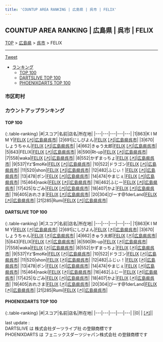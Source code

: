 ```yaml
---
title: 'COUNTUP AREA RANKING | 広島県 | 呉市 | FELIX'
---
```

## COUNTUP AREA RANKING | 広島県 | 呉市 | FELIX

[TOP](/darts/rank/) > [広島県](/darts/rank/広島県/) > [呉市](/darts/rank/広島県/呉市/) > FELIX

___

<a href="https://twitter.com/share?ref_src=twsrc%5Etfw" data-text="COUNTUP AREA RANKING | 広島県呉市FELIX" class="twitter-share-button" data-hashtags="DARTSLIVE,PHOENIXDARTS,darts,ダーツ" data-show-count="false">Tweet</a>

* [ランキング](#カウントアップランキング)
    * [TOP 100](#top-100)
    * [DARTSLIVE TOP 100](#dartslive-top-100)
    * [PHOENIXDARTS TOP 100](#phoenixdarts-top-100)

### 市区町村

<ul>

</ul>

### カウントアップランキング

#### TOP 100



{:.table-ranking}
|#|スコア|名前|店名|所在地|
|---|---|---|---|---|
|1|863|<span class="rank-name-dl">K I M M Y</span>|<a href="/darts/rank/shops/d7c8947ca90c54bafec1ae84bb28bd87.html">FELIX</a> <a href="https://search.dartslive.com/jp/shop/d7c8947ca90c54bafec1ae84bb28bd87">[↗]</a>|<a href="/darts/rank/広島県/呉市">広島県呉市</a>|
|2|691|<span class="rank-name-dl">にしぴよん</span>|<a href="/darts/rank/shops/d7c8947ca90c54bafec1ae84bb28bd87.html">FELIX</a> <a href="https://search.dartslive.com/jp/shop/d7c8947ca90c54bafec1ae84bb28bd87">[↗]</a>|<a href="/darts/rank/広島県/呉市">広島県呉市</a>|
|3|670|<span class="rank-name-dl">しょうちゃん</span>|<a href="/darts/rank/shops/d7c8947ca90c54bafec1ae84bb28bd87.html">FELIX</a> <a href="https://search.dartslive.com/jp/shop/d7c8947ca90c54bafec1ae84bb28bd87">[↗]</a>|<a href="/darts/rank/広島県/呉市">広島県呉市</a>|
|4|662|<span class="rank-name-dl">きゅう太郎</span>|<a href="/darts/rank/shops/d7c8947ca90c54bafec1ae84bb28bd87.html">FELIX</a> <a href="https://search.dartslive.com/jp/shop/d7c8947ca90c54bafec1ae84bb28bd87">[↗]</a>|<a href="/darts/rank/広島県/呉市">広島県呉市</a>|
|5|643|<span class="rank-name-dl">FELIX</span>|<a href="/darts/rank/shops/d7c8947ca90c54bafec1ae84bb28bd87.html">FELIX</a> <a href="https://search.dartslive.com/jp/shop/d7c8947ca90c54bafec1ae84bb28bd87">[↗]</a>|<a href="/darts/rank/広島県/呉市">広島県呉市</a>|
|6|590|<span class="rank-name-dl">Rt-up</span>|<a href="/darts/rank/shops/d7c8947ca90c54bafec1ae84bb28bd87.html">FELIX</a> <a href="https://search.dartslive.com/jp/shop/d7c8947ca90c54bafec1ae84bb28bd87">[↗]</a>|<a href="/darts/rank/広島県/呉市">広島県呉市</a>|
|7|558|<span class="rank-name-dl">waka</span>|<a href="/darts/rank/shops/d7c8947ca90c54bafec1ae84bb28bd87.html">FELIX</a> <a href="https://search.dartslive.com/jp/shop/d7c8947ca90c54bafec1ae84bb28bd87">[↗]</a>|<a href="/darts/rank/広島県/呉市">広島県呉市</a>|
|8|552|<span class="rank-name-dl">かずまっちょ</span>|<a href="/darts/rank/shops/d7c8947ca90c54bafec1ae84bb28bd87.html">FELIX</a> <a href="https://search.dartslive.com/jp/shop/d7c8947ca90c54bafec1ae84bb28bd87">[↗]</a>|<a href="/darts/rank/広島県/呉市">広島県呉市</a>|
|9|537|<span class="rank-name-dl">Yz&#x27;$moKe</span>|<a href="/darts/rank/shops/d7c8947ca90c54bafec1ae84bb28bd87.html">FELIX</a> <a href="https://search.dartslive.com/jp/shop/d7c8947ca90c54bafec1ae84bb28bd87">[↗]</a>|<a href="/darts/rank/広島県/呉市">広島県呉市</a>|
|10|522|<span class="rank-name-dl">ドラゴン</span>|<a href="/darts/rank/shops/d7c8947ca90c54bafec1ae84bb28bd87.html">FELIX</a> <a href="https://search.dartslive.com/jp/shop/d7c8947ca90c54bafec1ae84bb28bd87">[↗]</a>|<a href="/darts/rank/広島県/呉市">広島県呉市</a>|
|11|520|<span class="rank-name-dl">shon</span>|<a href="/darts/rank/shops/d7c8947ca90c54bafec1ae84bb28bd87.html">FELIX</a> <a href="https://search.dartslive.com/jp/shop/d7c8947ca90c54bafec1ae84bb28bd87">[↗]</a>|<a href="/darts/rank/広島県/呉市">広島県呉市</a>|
|12|482|<span class="rank-name-dl">ふじぃ！</span>|<a href="/darts/rank/shops/d7c8947ca90c54bafec1ae84bb28bd87.html">FELIX</a> <a href="https://search.dartslive.com/jp/shop/d7c8947ca90c54bafec1ae84bb28bd87">[↗]</a>|<a href="/darts/rank/広島県/呉市">広島県呉市</a>|
|13|478|<span class="rank-name-dl">ポン</span>|<a href="/darts/rank/shops/d7c8947ca90c54bafec1ae84bb28bd87.html">FELIX</a> <a href="https://search.dartslive.com/jp/shop/d7c8947ca90c54bafec1ae84bb28bd87">[↗]</a>|<a href="/darts/rank/広島県/呉市">広島県呉市</a>|
|14|474|<span class="rank-name-dl">やまじぇ</span>|<a href="/darts/rank/shops/d7c8947ca90c54bafec1ae84bb28bd87.html">FELIX</a> <a href="https://search.dartslive.com/jp/shop/d7c8947ca90c54bafec1ae84bb28bd87">[↗]</a>|<a href="/darts/rank/広島県/呉市">広島県呉市</a>|
|15|464|<span class="rank-name-dl">naoki</span>|<a href="/darts/rank/shops/d7c8947ca90c54bafec1ae84bb28bd87.html">FELIX</a> <a href="https://search.dartslive.com/jp/shop/d7c8947ca90c54bafec1ae84bb28bd87">[↗]</a>|<a href="/darts/rank/広島県/呉市">広島県呉市</a>|
|16|462|<span class="rank-name-dl">ふじー</span>|<a href="/darts/rank/shops/d7c8947ca90c54bafec1ae84bb28bd87.html">FELIX</a> <a href="https://search.dartslive.com/jp/shop/d7c8947ca90c54bafec1ae84bb28bd87">[↗]</a>|<a href="/darts/rank/広島県/呉市">広島県呉市</a>|
|17|425|<span class="rank-name-dl">なごみ</span>|<a href="/darts/rank/shops/d7c8947ca90c54bafec1ae84bb28bd87.html">FELIX</a> <a href="https://search.dartslive.com/jp/shop/d7c8947ca90c54bafec1ae84bb28bd87">[↗]</a>|<a href="/darts/rank/広島県/呉市">広島県呉市</a>|
|18|407|<span class="rank-name-dl">かよ</span>|<a href="/darts/rank/shops/d7c8947ca90c54bafec1ae84bb28bd87.html">FELIX</a> <a href="https://search.dartslive.com/jp/shop/d7c8947ca90c54bafec1ae84bb28bd87">[↗]</a>|<a href="/darts/rank/広島県/呉市">広島県呉市</a>|
|19|405|<span class="rank-name-dl">おれさま</span>|<a href="/darts/rank/shops/d7c8947ca90c54bafec1ae84bb28bd87.html">FELIX</a> <a href="https://search.dartslive.com/jp/shop/d7c8947ca90c54bafec1ae84bb28bd87">[↗]</a>|<a href="/darts/rank/広島県/呉市">広島県呉市</a>|
|20|304|<span class="rank-name-dl">ぴーす@1derLand</span>|<a href="/darts/rank/shops/d7c8947ca90c54bafec1ae84bb28bd87.html">FELIX</a> <a href="https://search.dartslive.com/jp/shop/d7c8947ca90c54bafec1ae84bb28bd87">[↗]</a>|<a href="/darts/rank/広島県/呉市">広島県呉市</a>|
|21|285|<span class="rank-name-dl">Rumi</span>|<a href="/darts/rank/shops/d7c8947ca90c54bafec1ae84bb28bd87.html">FELIX</a> <a href="https://search.dartslive.com/jp/shop/d7c8947ca90c54bafec1ae84bb28bd87">[↗]</a>|<a href="/darts/rank/広島県/呉市">広島県呉市</a>|


#### DARTSLIVE TOP 100



{:.table-ranking}
|#|スコア|名前|店名|所在地|
|---|---|---|---|---|
|1|863|<span class="rank-name-dl">K I M M Y</span>|<a href="/darts/rank/shops/d7c8947ca90c54bafec1ae84bb28bd87.html">FELIX</a> <a href="https://search.dartslive.com/jp/shop/d7c8947ca90c54bafec1ae84bb28bd87">[↗]</a>|<a href="/darts/rank/広島県/呉市">広島県呉市</a>|
|2|691|<span class="rank-name-dl">にしぴよん</span>|<a href="/darts/rank/shops/d7c8947ca90c54bafec1ae84bb28bd87.html">FELIX</a> <a href="https://search.dartslive.com/jp/shop/d7c8947ca90c54bafec1ae84bb28bd87">[↗]</a>|<a href="/darts/rank/広島県/呉市">広島県呉市</a>|
|3|670|<span class="rank-name-dl">しょうちゃん</span>|<a href="/darts/rank/shops/d7c8947ca90c54bafec1ae84bb28bd87.html">FELIX</a> <a href="https://search.dartslive.com/jp/shop/d7c8947ca90c54bafec1ae84bb28bd87">[↗]</a>|<a href="/darts/rank/広島県/呉市">広島県呉市</a>|
|4|662|<span class="rank-name-dl">きゅう太郎</span>|<a href="/darts/rank/shops/d7c8947ca90c54bafec1ae84bb28bd87.html">FELIX</a> <a href="https://search.dartslive.com/jp/shop/d7c8947ca90c54bafec1ae84bb28bd87">[↗]</a>|<a href="/darts/rank/広島県/呉市">広島県呉市</a>|
|5|643|<span class="rank-name-dl">FELIX</span>|<a href="/darts/rank/shops/d7c8947ca90c54bafec1ae84bb28bd87.html">FELIX</a> <a href="https://search.dartslive.com/jp/shop/d7c8947ca90c54bafec1ae84bb28bd87">[↗]</a>|<a href="/darts/rank/広島県/呉市">広島県呉市</a>|
|6|590|<span class="rank-name-dl">Rt-up</span>|<a href="/darts/rank/shops/d7c8947ca90c54bafec1ae84bb28bd87.html">FELIX</a> <a href="https://search.dartslive.com/jp/shop/d7c8947ca90c54bafec1ae84bb28bd87">[↗]</a>|<a href="/darts/rank/広島県/呉市">広島県呉市</a>|
|7|558|<span class="rank-name-dl">waka</span>|<a href="/darts/rank/shops/d7c8947ca90c54bafec1ae84bb28bd87.html">FELIX</a> <a href="https://search.dartslive.com/jp/shop/d7c8947ca90c54bafec1ae84bb28bd87">[↗]</a>|<a href="/darts/rank/広島県/呉市">広島県呉市</a>|
|8|552|<span class="rank-name-dl">かずまっちょ</span>|<a href="/darts/rank/shops/d7c8947ca90c54bafec1ae84bb28bd87.html">FELIX</a> <a href="https://search.dartslive.com/jp/shop/d7c8947ca90c54bafec1ae84bb28bd87">[↗]</a>|<a href="/darts/rank/広島県/呉市">広島県呉市</a>|
|9|537|<span class="rank-name-dl">Yz&#x27;$moKe</span>|<a href="/darts/rank/shops/d7c8947ca90c54bafec1ae84bb28bd87.html">FELIX</a> <a href="https://search.dartslive.com/jp/shop/d7c8947ca90c54bafec1ae84bb28bd87">[↗]</a>|<a href="/darts/rank/広島県/呉市">広島県呉市</a>|
|10|522|<span class="rank-name-dl">ドラゴン</span>|<a href="/darts/rank/shops/d7c8947ca90c54bafec1ae84bb28bd87.html">FELIX</a> <a href="https://search.dartslive.com/jp/shop/d7c8947ca90c54bafec1ae84bb28bd87">[↗]</a>|<a href="/darts/rank/広島県/呉市">広島県呉市</a>|
|11|520|<span class="rank-name-dl">shon</span>|<a href="/darts/rank/shops/d7c8947ca90c54bafec1ae84bb28bd87.html">FELIX</a> <a href="https://search.dartslive.com/jp/shop/d7c8947ca90c54bafec1ae84bb28bd87">[↗]</a>|<a href="/darts/rank/広島県/呉市">広島県呉市</a>|
|12|482|<span class="rank-name-dl">ふじぃ！</span>|<a href="/darts/rank/shops/d7c8947ca90c54bafec1ae84bb28bd87.html">FELIX</a> <a href="https://search.dartslive.com/jp/shop/d7c8947ca90c54bafec1ae84bb28bd87">[↗]</a>|<a href="/darts/rank/広島県/呉市">広島県呉市</a>|
|13|478|<span class="rank-name-dl">ポン</span>|<a href="/darts/rank/shops/d7c8947ca90c54bafec1ae84bb28bd87.html">FELIX</a> <a href="https://search.dartslive.com/jp/shop/d7c8947ca90c54bafec1ae84bb28bd87">[↗]</a>|<a href="/darts/rank/広島県/呉市">広島県呉市</a>|
|14|474|<span class="rank-name-dl">やまじぇ</span>|<a href="/darts/rank/shops/d7c8947ca90c54bafec1ae84bb28bd87.html">FELIX</a> <a href="https://search.dartslive.com/jp/shop/d7c8947ca90c54bafec1ae84bb28bd87">[↗]</a>|<a href="/darts/rank/広島県/呉市">広島県呉市</a>|
|15|464|<span class="rank-name-dl">naoki</span>|<a href="/darts/rank/shops/d7c8947ca90c54bafec1ae84bb28bd87.html">FELIX</a> <a href="https://search.dartslive.com/jp/shop/d7c8947ca90c54bafec1ae84bb28bd87">[↗]</a>|<a href="/darts/rank/広島県/呉市">広島県呉市</a>|
|16|462|<span class="rank-name-dl">ふじー</span>|<a href="/darts/rank/shops/d7c8947ca90c54bafec1ae84bb28bd87.html">FELIX</a> <a href="https://search.dartslive.com/jp/shop/d7c8947ca90c54bafec1ae84bb28bd87">[↗]</a>|<a href="/darts/rank/広島県/呉市">広島県呉市</a>|
|17|425|<span class="rank-name-dl">なごみ</span>|<a href="/darts/rank/shops/d7c8947ca90c54bafec1ae84bb28bd87.html">FELIX</a> <a href="https://search.dartslive.com/jp/shop/d7c8947ca90c54bafec1ae84bb28bd87">[↗]</a>|<a href="/darts/rank/広島県/呉市">広島県呉市</a>|
|18|407|<span class="rank-name-dl">かよ</span>|<a href="/darts/rank/shops/d7c8947ca90c54bafec1ae84bb28bd87.html">FELIX</a> <a href="https://search.dartslive.com/jp/shop/d7c8947ca90c54bafec1ae84bb28bd87">[↗]</a>|<a href="/darts/rank/広島県/呉市">広島県呉市</a>|
|19|405|<span class="rank-name-dl">おれさま</span>|<a href="/darts/rank/shops/d7c8947ca90c54bafec1ae84bb28bd87.html">FELIX</a> <a href="https://search.dartslive.com/jp/shop/d7c8947ca90c54bafec1ae84bb28bd87">[↗]</a>|<a href="/darts/rank/広島県/呉市">広島県呉市</a>|
|20|304|<span class="rank-name-dl">ぴーす@1derLand</span>|<a href="/darts/rank/shops/d7c8947ca90c54bafec1ae84bb28bd87.html">FELIX</a> <a href="https://search.dartslive.com/jp/shop/d7c8947ca90c54bafec1ae84bb28bd87">[↗]</a>|<a href="/darts/rank/広島県/呉市">広島県呉市</a>|
|21|285|<span class="rank-name-dl">Rumi</span>|<a href="/darts/rank/shops/d7c8947ca90c54bafec1ae84bb28bd87.html">FELIX</a> <a href="https://search.dartslive.com/jp/shop/d7c8947ca90c54bafec1ae84bb28bd87">[↗]</a>|<a href="/darts/rank/広島県/呉市">広島県呉市</a>|


#### PHOENIXDARTS TOP 100



{:.table-ranking}
|#|スコア|名前|店名|所在地|
|---|---|---|---|---|
||0|<span class="rank-name-dl"> </span>|<a href="/darts/rank/shops/.html"></a> <a href="">[↗]</a>|<a href="/darts/rank//"></a>|


<div class="footer border-top border-gray-light mt-5 pt-3 text-right text-gray">
    last update : <span style="font-weight: italic" id="foot_last_modified"></span><br />
    DARTSLIVE は 株式会社ダーツライブ社 の登録商標です<br />
    PHOENIXDARTS は フェニックスダーツジャパン株式会社 の登録商標です<br />
</div>

<script src="https://cdnjs.cloudflare.com/ajax/libs/jquery.tablesorter/2.31.3/js/jquery.tablesorter.min.js" integrity="sha512-qzgd5cYSZcosqpzpn7zF2ZId8f/8CHmFKZ8j7mU4OUXTNRd5g+ZHBPsgKEwoqxCtdQvExE5LprwwPAgoicguNg==" crossorigin="anonymous" referrerpolicy="no-referrer"></script>
<link rel="stylesheet" href="https://cdnjs.cloudflare.com/ajax/libs/jquery.tablesorter/2.31.3/css/theme.default.min.css" integrity="sha512-wghhOJkjQX0Lh3NSWvNKeZ0ZpNn+SPVXX1Qyc9OCaogADktxrBiBdKGDoqVUOyhStvMBmJQ8ZdMHiR3wuEq8+w==" crossorigin="anonymous" referrerpolicy="no-referrer" />
<script>
$(function() {
    $(".table-ranking").tablesorter({sortList:[[0, 0]]});
    $("#foot_last_modified").text(formatDate(new Date(document.lastModified), 'yyyy-MM-dd HH:mm:ss'));
});
</script>

<script async src="https://platform.twitter.com/widgets.js" charset="utf-8"></script>